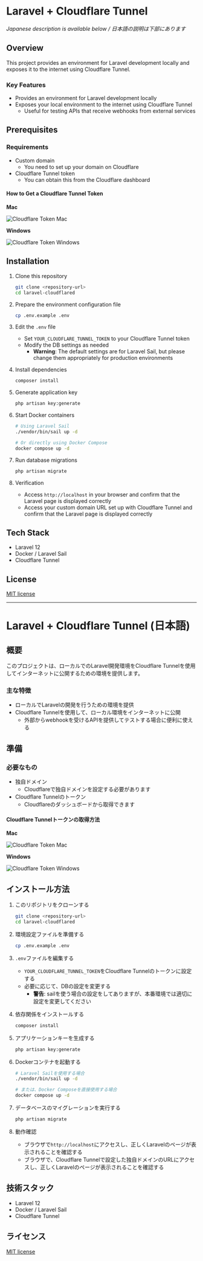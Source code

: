 # Laravel + Cloudflare Tunnel

*Japanese description is available below / 日本語の説明は下部にあります*

## Overview

This project provides an environment for Laravel development locally and exposes it to the internet using Cloudflare Tunnel.

### Key Features

- Provides an environment for Laravel development locally
- Exposes your local environment to the internet using Cloudflare Tunnel
  - Useful for testing APIs that receive webhooks from external services

## Prerequisites

### Requirements

- Custom domain
  - You need to set up your domain on Cloudflare
- Cloudflare Tunnel token
  - You can obtain this from the Cloudflare dashboard

#### How to Get a Cloudflare Tunnel Token

**Mac**

![Cloudflare Token Mac](./documents/resources/cloudflare-token-mac.png)

**Windows**

![Cloudflare Token Windows](./documents/resources/cloudflare-token-windows.png)

## Installation

1. Clone this repository
   ```bash
   git clone <repository-url>
   cd laravel-cloudflared
   ```

2. Prepare the environment configuration file
   ```bash
   cp .env.example .env
   ```

3. Edit the `.env` file
   - Set `YOUR_CLOUDFLARE_TUNNEL_TOKEN` to your Cloudflare Tunnel token
   - Modify the DB settings as needed
     - **Warning**: The default settings are for Laravel Sail, but please change them appropriately for production environments

4. Install dependencies
   ```bash
   composer install
   ```

5. Generate application key
   ```bash
   php artisan key:generate
   ```

6. Start Docker containers
   ```bash
   # Using Laravel Sail
   ./vendor/bin/sail up -d
   
   # Or directly using Docker Compose
   docker compose up -d
   ```

7. Run database migrations
   ```bash
   php artisan migrate
   ```

8. Verification
   - Access `http://localhost` in your browser and confirm that the Laravel page is displayed correctly
   - Access your custom domain URL set up with Cloudflare Tunnel and confirm that the Laravel page is displayed correctly

## Tech Stack

- Laravel 12
- Docker / Laravel Sail
- Cloudflare Tunnel

## License

[MIT license](https://opensource.org/licenses/MIT)

---

# Laravel + Cloudflare Tunnel (日本語)

## 概要

このプロジェクトは、ローカルでのLaravel開発環境をCloudflare Tunnelを使用してインターネットに公開するための環境を提供します。

### 主な特徴

- ローカルでLaravelの開発を行うための環境を提供
- Cloudflare Tunnelを使用して、ローカル環境をインターネットに公開
  - 外部からwebhookを受けるAPIを提供してテストする場合に便利に使える

## 準備

### 必要なもの

- 独自ドメイン
  - Cloudflareで独自ドメインを設定する必要があります
- Cloudflare Tunnelのトークン
  - Cloudflareのダッシュボードから取得できます

#### Cloudflare Tunnelトークンの取得方法

**Mac**

![Cloudflare Token Mac](./documents/resources/cloudflare-token-mac.png)

**Windows**

![Cloudflare Token Windows](./documents/resources/cloudflare-token-windows.png)

## インストール方法

1. このリポジトリをクローンする
   ```bash
   git clone <repository-url>
   cd laravel-cloudflared
   ```

2. 環境設定ファイルを準備する
   ```bash
   cp .env.example .env
   ```

3. `.env`ファイルを編集する
   - `YOUR_CLOUDFLARE_TUNNEL_TOKEN`をCloudflare Tunnelのトークンに設定する
   - 必要に応じて、DBの設定を変更する
     - **警告**: sailを使う場合の設定をしてありますが、本番環境では適切に設定を変更してください

4. 依存関係をインストールする
   ```bash
   composer install
   ```

5. アプリケーションキーを生成する
   ```bash
   php artisan key:generate
   ```

6. Dockerコンテナを起動する
   ```bash
   # Laravel Sailを使用する場合
   ./vendor/bin/sail up -d
   
   # または、Docker Composeを直接使用する場合
   docker compose up -d
   ```

7. データベースのマイグレーションを実行する
   ```bash
   php artisan migrate
   ```

8. 動作確認
   - ブラウザで`http://localhost`にアクセスし、正しくLaravelのページが表示されることを確認する
   - ブラウザで、Cloudflare Tunnelで設定した独自ドメインのURLにアクセスし、正しくLaravelのページが表示されることを確認する

## 技術スタック

- Laravel 12
- Docker / Laravel Sail
- Cloudflare Tunnel

## ライセンス

[MIT license](https://opensource.org/licenses/MIT)
